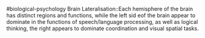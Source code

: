 #biological-psychology 
Brain Lateralisation::Each hemisphere of the brain has distinct regions and functions, while the left sid eof the brain appear to dominate in the functions of speech/language processing, as well as logical thinking, the right appears to dominate coordination and visual spatial tasks.
<!--SR:!2023-12-21,3,250-->